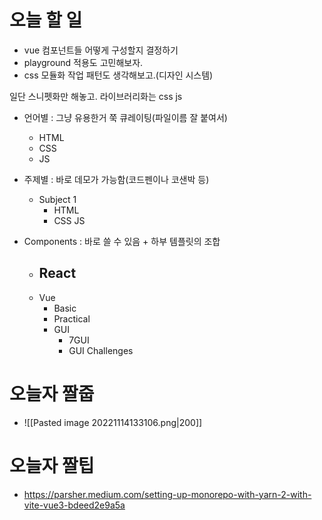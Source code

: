 # 오늘 할 일
- vue 컴포넌트들 어떻게 구성할지 결정하기
- playground 적용도 고민해보자.
- css 모듈화 작업 패턴도 생각해보고.(디자인 시스템)


일단 스니펫화만 해놓고. 라이브러리화는 css js 

- 언어별 : 그냥 유용한거 쭉 큐레이팅(파일이름 잘 붙여서)
	- HTML
	- CSS
	- JS

- 주제별 : 바로 데모가 가능함(코드펜이나 코샌박 등)
	- Subject 1
		- HTML
		- CSS
		  JS

- Components : 바로 쓸 수 있음 + 하부 템플릿의 조합
	- React
		- 
	- Vue
		- Basic
		- Practical
		- GUI
			- 7GUI
			- GUI Challenges

# 오늘자 짤줍
- ![[Pasted image 20221114133106.png|200]]

# 오늘자 짤팁
- https://parsher.medium.com/setting-up-monorepo-with-yarn-2-with-vite-vue3-bdeed2e9a5a